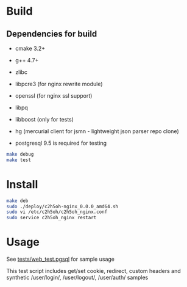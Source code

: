 Build
=====

Dependencies for build
----------------------

* cmake 3.2+
* g++ 4.7+
* zlibc 
* libpcre3 (for nginx rewrite module)
* openssl (for nginx ssl support)
* libpq 
* libboost (only for tests) 
* hg (mercurial client for jsmn - lightweight json parser repo clone) 

* postgresql 9.5 is required for testing

```sh
make debug
make test
```

Install
================

```sh
make deb
sudo ./deploy/c2h5oh-nginx_0.0.0_amd64.sh
sudo vi /etc/c2h5oh/c2h5oh_nginx.conf
sudo service c2h5oh_nginx restart
```

Usage
=====

See [tests/web_test.pgsql](tests/web_test.pgsql) for sample usage

This test script includes get/set cookie, redirect, custom headers and synthetic /user/login/, /user/logout/, /user/auth/ samples
